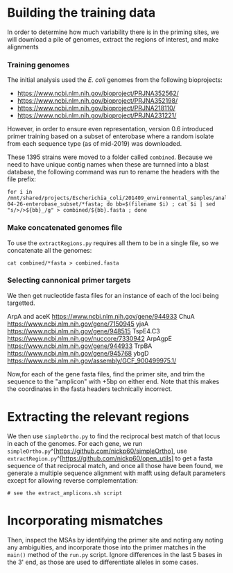 # Building the training data
In order to determine how much variability there is in the priming sites, we will download a pile of genomes, extract the regions of interest, and make alignments

### Training genomes
The initial analysis used the *E. coli*  genomes from the following bioprojects:

- https://www.ncbi.nlm.nih.gov/bioproject/PRJNA352562/
- https://www.ncbi.nlm.nih.gov/bioproject/PRJNA352198/
- https://www.ncbi.nlm.nih.gov/bioproject/PRJNA218110/
- https://www.ncbi.nlm.nih.gov/bioproject/PRJNA231221/


However, in order to ensure even representation, version 0.6 introduced primer training based on a subset of enterobase where a random isolate from each sequence type (as of mid-2019) was downloaded.

These 1395 strains were moved to  a folder called `combined`.  Because we need to have unique contig names when these are turnned into a blast database, the following command was run to rename the headers with the file prefix:

```
for i in /mnt/shared/projects/Escherichia_coli/201409_environmental_samples/analysis/2019-04-26-enterobase_subset/*fasta; do bb=$(filename $i) ; cat $i | sed "s/>/>${bb}_/g" > combined/${bb}.fasta ; done
```

### Make concatenated genomes file
To use the `extractRegions.py` requires all them to be in a single file, so we concatenate all the genomes:


```
cat combined/*fasta > combined.fasta
```

### Selecting cannonical primer targets

We then get nucleotide fasta files for an instance of each of the loci being targetted.

ArpA and aceK
https://www.ncbi.nlm.nih.gov/gene/944933
ChuA
https://www.ncbi.nlm.nih.gov/gene/7150945
yjaA
https://www.ncbi.nlm.nih.gov/gene/948515
TspE4.C3
https://www.ncbi.nlm.nih.gov/nuccore/7330942
ArpAgpE
https://www.ncbi.nlm.nih.gov/gene/944933
TrpBA
https://www.ncbi.nlm.nih.gov/gene/945768
ybgD
https://www.ncbi.nlm.nih.gov/assembly/GCF_900499975.1/

Now,for each of the gene fasta files, find the primer site, and trim the sequence to the "amplicon" with +5bp on either end.  Note that this makes the coordinates in the fasta headers technically incorrect.


#  Extracting the relevant regions
We then use `simpleOrtho.py` to find the reciprocal best match of that locus in each of the genomes.  For each gene, we run `simpleOrtho.py`^[https://github.com/nickp60/simpleOrtho], use `extractRegion.py`^[https://github.com/nickp60/open_utils] to get a fasta sequence of that reciprocal match, and once all those have been found, we generate a multiple sequence alignment with mafft using default parameters except for allowing reverse complementation:

```
# see the extract_amplicons.sh script
```

# Incorporating mismatches

Then, inspect the MSAs by identifying the primer site and noting any  noting any ambiguities, and incorporate those into the primer matches in the `main()` method of the `run.py` script.  Ignore differences in the last 5 bases in the 3' end, as those are used to differentiate alleles in some cases.
